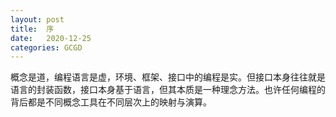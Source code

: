 ```yaml
---
layout: post
title:  序
date:   2020-12-25
categories: GCGD
---
```


概念是道，编程语言是虚，环境、框架、接口中的编程是实。但接口本身往往就是语言的封装函数，接口本身基于语言，但其本质是一种理念方法。也许任何编程的背后都是不同概念工具在不同层次上的映射与演算。